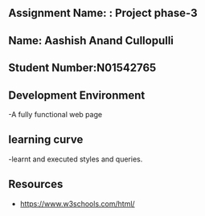 ## Assignment Name: : Project phase-3

## Name: Aashish Anand Cullopulli

## Student Number:N01542765

## Development Environment

-A fully functional web page

## learning curve

-learnt and executed styles and queries.

## Resources

- https://www.w3schools.com/html/